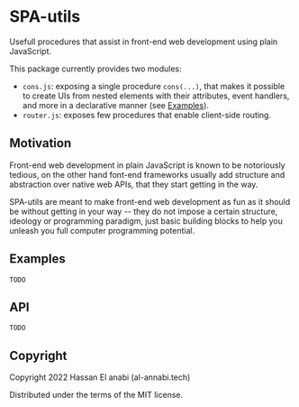 # SPA-utils

Usefull procedures that assist in front-end web development using plain JavaScript.

This package currently provides two modules:
* `cons.js`: exposing a single procedure `cons(...)`, that makes it possible to create UIs from nested elements with their attributes, event handlers, and more in a declarative manner (see [Examples](#examples)).
* `router.js`: exposes few procedures that enable client-side routing.

## Motivation

Front-end web development in plain JavaScript is known to be notoriously tedious, on the other hand font-end frameworks usually add structure and abstraction over native web APIs, that they start getting in the way.

SPA-utils are meant to make front-end web development as fun as it should be without getting in your way -- they do not impose a certain structure, ideology or programming paradigm, just basic building blocks to help you unleash you full computer programming potential.

## Examples

`TODO`

## API

`TODO`

## Copyright

Copyright 2022 Hassan El anabi (al-annabi.tech)

Distributed under the terms of the MIT license.
